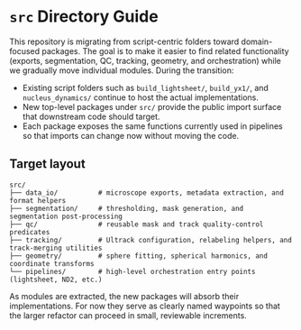 # `src` Directory Guide

This repository is migrating from script-centric folders toward domain-focused packages. The goal is to make it easier to find
related functionality (exports, segmentation, QC, tracking, geometry, and orchestration) while we gradually move individual
modules. During the transition:

- Existing script folders such as `build_lightsheet/`, `build_yx1/`, and `nucleus_dynamics/` continue to host the actual
  implementations.
- New top-level packages under `src/` provide the public import surface that downstream code should target.
- Each package exposes the same functions currently used in pipelines so that imports can change now without moving the code.

## Target layout

```
src/
├── data_io/          # microscope exports, metadata extraction, and format helpers
├── segmentation/     # thresholding, mask generation, and segmentation post-processing
├── qc/               # reusable mask and track quality-control predicates
├── tracking/         # Ultrack configuration, relabeling helpers, and track-merging utilities
├── geometry/         # sphere fitting, spherical harmonics, and coordinate transforms
└── pipelines/        # high-level orchestration entry points (lightsheet, ND2, etc.)
```

As modules are extracted, the new packages will absorb their implementations. For now they serve as clearly named waypoints so
that the larger refactor can proceed in small, reviewable increments.
